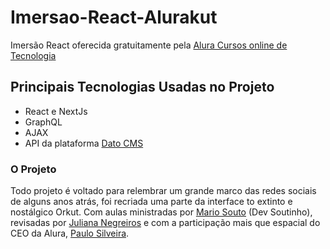 # Imersao-React-Alurakut

Imersão React oferecida gratuitamente pela [Alura Cursos online de Tecnologia](https://www.alura.com.br/)

## Principais Tecnologias Usadas no Projeto

* React e NextJs
* GraphQL
* AJAX
* API da plataforma [Dato CMS](https://www.datocms.com/)

### O Projeto

Todo projeto é voltado para relembrar um grande marco das redes sociais de alguns anos atrás, foi recriada uma parte da interface to extinto e nostálgico Orkut. Com aulas ministradas por [Mario Souto](https://github.com/omariosouto) (Dev Soutinho), revisadas por [Juliana Negreiros](https://github.com/juunegreiros) e com a participação mais que espacial do CEO da Alura, [Paulo Silveira](https://github.com/peas).

